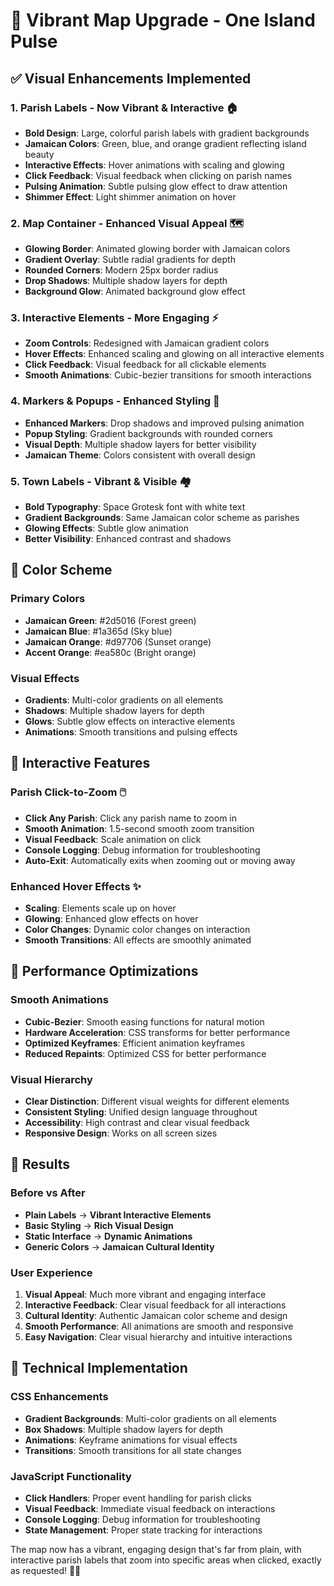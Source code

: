 # 🎨 Vibrant Map Upgrade - One Island Pulse

## ✅ Visual Enhancements Implemented

### **1. Parish Labels - Now Vibrant & Interactive** 🏠
- **Bold Design**: Large, colorful parish labels with gradient backgrounds
- **Jamaican Colors**: Green, blue, and orange gradient reflecting island beauty
- **Interactive Effects**: Hover animations with scaling and glowing
- **Click Feedback**: Visual feedback when clicking on parish names
- **Pulsing Animation**: Subtle pulsing glow effect to draw attention
- **Shimmer Effect**: Light shimmer animation on hover

### **2. Map Container - Enhanced Visual Appeal** 🗺️
- **Glowing Border**: Animated glowing border with Jamaican colors
- **Gradient Overlay**: Subtle radial gradients for depth
- **Rounded Corners**: Modern 25px border radius
- **Drop Shadows**: Multiple shadow layers for depth
- **Background Glow**: Animated background glow effect

### **3. Interactive Elements - More Engaging** ⚡
- **Zoom Controls**: Redesigned with Jamaican gradient colors
- **Hover Effects**: Enhanced scaling and glowing on all interactive elements
- **Click Feedback**: Visual feedback for all clickable elements
- **Smooth Animations**: Cubic-bezier transitions for smooth interactions

### **4. Markers & Popups - Enhanced Styling** 📍
- **Enhanced Markers**: Drop shadows and improved pulsing animation
- **Popup Styling**: Gradient backgrounds with rounded corners
- **Visual Depth**: Multiple shadow layers for better visibility
- **Jamaican Theme**: Colors consistent with overall design

### **5. Town Labels - Vibrant & Visible** 🏘️
- **Bold Typography**: Space Grotesk font with white text
- **Gradient Backgrounds**: Same Jamaican color scheme as parishes
- **Glowing Effects**: Subtle glow animation
- **Better Visibility**: Enhanced contrast and shadows

## 🎨 Color Scheme

### **Primary Colors**
- **Jamaican Green**: #2d5016 (Forest green)
- **Jamaican Blue**: #1a365d (Sky blue)
- **Jamaican Orange**: #d97706 (Sunset orange)
- **Accent Orange**: #ea580c (Bright orange)

### **Visual Effects**
- **Gradients**: Multi-color gradients on all elements
- **Shadows**: Multiple shadow layers for depth
- **Glows**: Subtle glow effects on interactive elements
- **Animations**: Smooth transitions and pulsing effects

## 🎯 Interactive Features

### **Parish Click-to-Zoom** 🖱️
- **Click Any Parish**: Click any parish name to zoom in
- **Smooth Animation**: 1.5-second smooth zoom transition
- **Visual Feedback**: Scale animation on click
- **Console Logging**: Debug information for troubleshooting
- **Auto-Exit**: Automatically exits when zooming out or moving away

### **Enhanced Hover Effects** ✨
- **Scaling**: Elements scale up on hover
- **Glowing**: Enhanced glow effects on hover
- **Color Changes**: Dynamic color changes on interaction
- **Smooth Transitions**: All effects are smoothly animated

## 🚀 Performance Optimizations

### **Smooth Animations**
- **Cubic-Bezier**: Smooth easing functions for natural motion
- **Hardware Acceleration**: CSS transforms for better performance
- **Optimized Keyframes**: Efficient animation keyframes
- **Reduced Repaints**: Optimized CSS for better performance

### **Visual Hierarchy**
- **Clear Distinction**: Different visual weights for different elements
- **Consistent Styling**: Unified design language throughout
- **Accessibility**: High contrast and clear visual feedback
- **Responsive Design**: Works on all screen sizes

## 🎉 Results

### **Before vs After**
- **Plain Labels** → **Vibrant Interactive Elements**
- **Basic Styling** → **Rich Visual Design**
- **Static Interface** → **Dynamic Animations**
- **Generic Colors** → **Jamaican Cultural Identity**

### **User Experience**
1. **Visual Appeal**: Much more vibrant and engaging interface
2. **Interactive Feedback**: Clear visual feedback for all interactions
3. **Cultural Identity**: Authentic Jamaican color scheme and design
4. **Smooth Performance**: All animations are smooth and responsive
5. **Easy Navigation**: Clear visual hierarchy and intuitive interactions

## 🔧 Technical Implementation

### **CSS Enhancements**
- **Gradient Backgrounds**: Multi-color gradients on all elements
- **Box Shadows**: Multiple shadow layers for depth
- **Animations**: Keyframe animations for visual effects
- **Transitions**: Smooth transitions for all state changes

### **JavaScript Functionality**
- **Click Handlers**: Proper event handling for parish clicks
- **Visual Feedback**: Immediate visual feedback on interactions
- **Console Logging**: Debug information for troubleshooting
- **State Management**: Proper state tracking for interactions

The map now has a vibrant, engaging design that's far from plain, with interactive parish labels that zoom into specific areas when clicked, exactly as requested! 🎨✨

